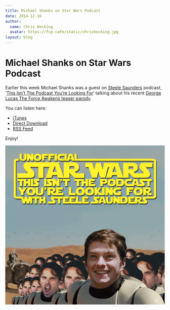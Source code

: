 ```yaml
---
title: Michael Shanks on Star Wars Podcast
date: 2014-12-16
author:
  name: Chris Hocking
  avatar: https://fcp.cafe/static/chrishocking.jpg
layout: blog
---
```

# Michael Shanks on Star Wars Podcast

Earlier this week Michael Shanks was a guest on [Steele Saunders](http://www.steelesaunders.com/) podcast, ‘[This Isn’t The Podcast You’re Looking For](http://starwarspodcast.net/ep22/)‘ talking about his recent [George Lucas The Force Awakens teaser parody](./../star-wars-episode-vii-trailer/).

You can listen here:

* [iTunes](https://itunes.apple.com/au/podcast/this-isnt-podcast-youre-looking/id891586820?mt=2)
* [Direct Download](http://traffic.libsyn.com/steelesaunders/Ep_022___Michael_Shanks_-_Creator_of_George_Lucas_The_Force_Awakens_teaser_parody.mp3)
* [RSS Feed](http://www.starwarspodcast.net/podcast.xml)

Enjoy!

![michaelpodcast](/static/blog/12-michaelpodcast.jpg)